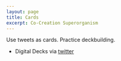 ```yaml
---
layout: page
title: Cards
excerpt: Co-Creation Superorganism
---
```


Use tweets as cards. Practice deckbuilding.

- Digital Decks via [twitter](https://twitter.com/michalkorzonek/status/1569651243978575875?s=20&t=ZevncYnWozmYQ9Msmi-pCA)
